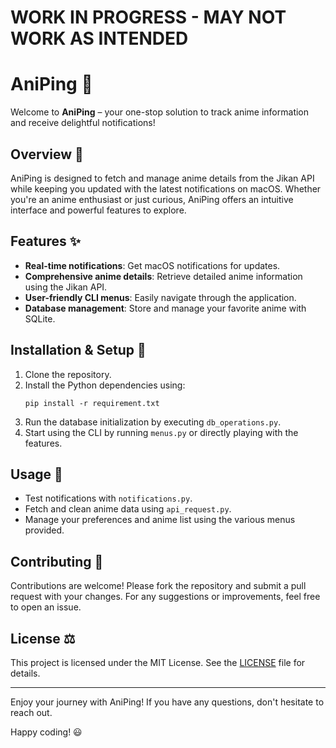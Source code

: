 # WORK IN PROGRESS - MAY NOT WORK AS INTENDED

# AniPing 🎌

Welcome to **AniPing** – your one-stop solution to track anime information and receive delightful notifications! 

## Overview 🚀
AniPing is designed to fetch and manage anime details from the Jikan API while keeping you updated with the latest notifications on macOS. Whether you're an anime enthusiast or just curious, AniPing offers an intuitive interface and powerful features to explore.

## Features ✨
- **Real-time notifications**: Get macOS notifications for updates.
- **Comprehensive anime details**: Retrieve detailed anime information using the Jikan API.
- **User-friendly CLI menus**: Easily navigate through the application.
- **Database management**: Store and manage your favorite anime with SQLite.

## Installation & Setup 🔧
1. Clone the repository.
2. Install the Python dependencies using:
   ```
   pip install -r requirement.txt
   ```
3. Run the database initialization by executing `db_operations.py`.
4. Start using the CLI by running `menus.py` or directly playing with the features.

## Usage 📖
- Test notifications with `notifications.py`.
- Fetch and clean anime data using `api_request.py`.
- Manage your preferences and anime list using the various menus provided.

## Contributing 🤝
Contributions are welcome! Please fork the repository and submit a pull request with your changes. For any suggestions or improvements, feel free to open an issue.

## License ⚖️
This project is licensed under the MIT License. See the [LICENSE](LICENSE) file for details.

---

Enjoy your journey with AniPing! If you have any questions, don't hesitate to reach out.

Happy coding! 😃
